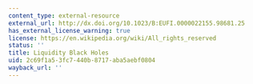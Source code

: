 ```yaml
---
content_type: external-resource
external_url: http://dx.doi.org/10.1023/B:EUFI.0000022155.98681.25
has_external_license_warning: true
license: https://en.wikipedia.org/wiki/All_rights_reserved
status: ''
title: Liquidity Black Holes
uid: 2c69f1a5-3fc7-440b-8717-aba5aebf0804
wayback_url: ''
---
```

